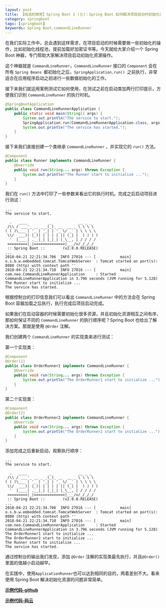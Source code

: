 ```yaml
---
layout: post
title: 【纯洁的微笑】Spring Boot 2 (七)：Spring Boot 如何解决项目启动时初始化资源
category: springboot
tags: [springboot]
keywords: Spring Boot,commandLineRunner
---
```


在我们实际工作中，总会遇到这样需求，在项目启动的时候需要做一些初始化的操作，比如初始化线程池，提前加载好加密证书等。今天就给大家介绍一个 Spring Boot 神器，专门帮助大家解决项目启动初始化资源操作。

这个神器就是 `CommandLineRunner`，`CommandLineRunner` 接口的 `Component` 会在所有 `Spring Beans `都初始化之后，`SpringApplication.run() `之前执行，非常适合在应用程序启动之初进行一些数据初始化的工作。

接下来我们就运用案例测试它如何使用，在测试之前在启动类加两行打印提示，方便我们识别 `CommandLineRunner` 的执行时机。

``` java
@SpringBootApplication
public class CommandLineRunnerApplication {
	public static void main(String[] args) {
		System.out.println("The service to start.");
		SpringApplication.run(CommandLineRunnerApplication.class, args);
		System.out.println("The service has started.");
	}
}
```

接下来我们直接创建一个类继承 `CommandLineRunner` ，并实现它的 `run()` 方法。

``` java
@Component
public class Runner implements CommandLineRunner {
    @Override
    public void run(String... args) throws Exception {
        System.out.println("The Runner start to initialize ...");
    }
}
```

我们在 `run()` 方法中打印了一些参数来看出它的执行时机。完成之后启动项目进行测试：


```
...
The service to start.

  .   ____          _            __ _ _
 /\\ / ___'_ __ _ _(_)_ __  __ _ \ \ \ \
( ( )\___ | '_ | '_| | '_ \/ _` | \ \ \ \
 \\/  ___)| |_)| | | | | || (_| |  ) ) ) )
  '  |____| .__|_| |_|_| |_\__, | / / / /
 =========|_|==============|___/=/_/_/_/
 :: Spring Boot ::        (v2.0.0.RELEASE)
...
2018-04-21 22:21:34.706  INFO 27016 --- [           main] o.s.b.w.embedded.tomcat.TomcatWebServer  : Tomcat started on port(s): 8080 (http) with context path ''
2018-04-21 22:21:34.710  INFO 27016 --- [           main] com.neo.CommandLineRunnerApplication     : Started CommandLineRunnerApplication in 3.796 seconds (JVM running for 5.128)
The Runner start to initialize ...
The service has started.
```

根据控制台的打印信息我们可以看出 `CommandLineRunner` 中的方法会在 Spring Boot 容器加载之后执行，执行完成后项目启动完成。


如果我们在启动容器的时候需要初始化很多资源，并且初始化资源相互之间有序，那如何保证不同的 `CommandLineRunner` 的执行顺序呢？Spring Boot 也给出了解决方案。那就是使用 `@Order` 注解。

我们创建两个 `CommandLineRunner` 的实现类来进行测试：

第一个实现类：

``` java
@Component
@Order(1)
public class OrderRunner1 implements CommandLineRunner {
    @Override
    public void run(String... args) throws Exception {
        System.out.println("The OrderRunner1 start to initialize ...");
    }
}
```

第二个实现类：

``` java
@Component
@Order(2)
public class OrderRunner2 implements CommandLineRunner {
    @Override
    public void run(String... args) throws Exception {
        System.out.println("The OrderRunner2 start to initialize ...");
    }
}
```

添加完成之后重新启动，观察执行顺序：

```
...
The service to start.

  .   ____          _            __ _ _
 /\\ / ___'_ __ _ _(_)_ __  __ _ \ \ \ \
( ( )\___ | '_ | '_| | '_ \/ _` | \ \ \ \
 \\/  ___)| |_)| | | | | || (_| |  ) ) ) )
  '  |____| .__|_| |_|_| |_\__, | / / / /
 =========|_|==============|___/=/_/_/_/
 :: Spring Boot ::        (v2.0.0.RELEASE)
...
2018-04-21 22:21:34.706  INFO 27016 --- [           main] o.s.b.w.embedded.tomcat.TomcatWebServer  : Tomcat started on port(s): 8080 (http) with context path ''
2018-04-21 22:21:34.710  INFO 27016 --- [           main] com.neo.CommandLineRunnerApplication     : Started CommandLineRunnerApplication in 3.796 seconds (JVM running for 5.128)
The OrderRunner1 start to initialize ...
The OrderRunner2 start to initialize ...
The Runner start to initialize ...
The service has started.
```

通过控制台的输出我们发现，添加 `@Order` 注解的实现类最先执行，并且`@Order()`里面的值越小启动越早。

在实践中，使用`ApplicationRunner`也可以达到相同的目的，两着差别不大。看来使用 Spring Boot 解决初始化资源的问题非常简单。


**[示例代码-github](https://github.com/ityouknow/spring-boot-examples)**

**[示例代码-码云](https://gitee.com/ityouknow/spring-boot-examples)**